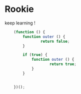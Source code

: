 # Rookie
keep learning !

``` javascript
    (function () {
        function outer () {
                return false;
        }

        if (true) {
            function outer () {
                    return true;
            }    
        }

        
    })();

```
